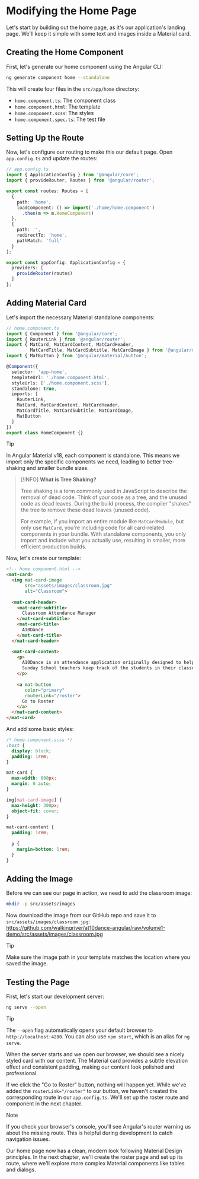 # Modifying the Home Page

Let's start by building out the home page, as it's our application's landing page. 
We'll keep it simple with some text and images inside a Material card.

## Creating the Home Component

First, let's generate our home component using the Angular CLI:

```bash
ng generate component home --standalone
```

This will create four files in the `src/app/home` directory:
- `home.component.ts`: The component class
- `home.component.html`: The template
- `home.component.scss`: The styles
- `home.component.spec.ts`: The test file

## Setting Up the Route

Now, let's configure our routing to make this our default page. Open `app.config.ts` and update the routes:

```typescript
// app.config.ts
import { ApplicationConfig } from '@angular/core';
import { provideRouter, Routes } from '@angular/router';

export const routes: Routes = [
  {
    path: 'home',
    loadComponent: () => import('./home/home.component')
      .then(m => m.HomeComponent)
  },
  {
    path: '',
    redirectTo: 'home',
    pathMatch: 'full'
  }
];

export const appConfig: ApplicationConfig = {
  providers: [
    provideRouter(routes)
  ]
};
```

## Adding Material Card

Let's import the necessary Material standalone components:

```typescript
// home.component.ts
import { Component } from '@angular/core';
import { RouterLink } from '@angular/router';
import { MatCard, MatCardContent, MatCardHeader, 
         MatCardTitle, MatCardSubtitle, MatCardImage } from '@angular/material/card';
import { MatButton } from '@angular/material/button';

@Component({
  selector: 'app-home',
  templateUrl: './home.component.html',
  styleUrls: ['./home.component.scss'],
  standalone: true,
  imports: [
    RouterLink,
    MatCard, MatCardContent, MatCardHeader,
    MatCardTitle, MatCardSubtitle, MatCardImage,
    MatButton
  ]
})
export class HomeComponent {}
```

> [!TIP]
> In Angular Material v18, each component is standalone. This means we import only the specific components we need, leading to better tree-shaking and smaller bundle sizes.

> [!INFO]
> **What is Tree Shaking?**
> 
> Tree shaking is a term commonly used in JavaScript to describe the removal of dead code. Think of your code as a tree, and the unused code as dead leaves. During the build process, the compiler "shakes" the tree to remove these dead leaves (unused code).
> 
> For example, if you import an entire module like `MatCardModule`, but only use `MatCard`, you're including code for all card-related components in your bundle. With standalone components, you only import and include what you actually use, resulting in smaller, more efficient production builds.

Now, let's create our template:

```html
<!-- home.component.html -->
<mat-card>
  <img mat-card-image 
       src="assets/images/classroom.jpg"
       alt="Classroom">
  
  <mat-card-header>
    <mat-card-subtitle>
      Classroom Attendance Manager
    </mat-card-subtitle>
    <mat-card-title>
      A10Dance
    </mat-card-title>
  </mat-card-header>

  <mat-card-content>
    <p>
      A10Dance is an attendance application originally designed to help
      Sunday School teachers keep track of the students in their classes.
    </p>
    
    <a mat-button 
       color="primary"
       routerLink="/roster">
      Go to Roster
    </a>
  </mat-card-content>
</mat-card>
```

And add some basic styles:

```scss
/* home.component.scss */
:host {
  display: block;
  padding: 1rem;
}

mat-card {
  max-width: 800px;
  margin: 0 auto;
}

img[mat-card-image] {
  max-height: 300px;
  object-fit: cover;
}

mat-card-content {
  padding: 1rem;
  
  p {
    margin-bottom: 1rem;
  }
}
```

## Adding the Image

Before we can see our page in action, we need to add the classroom image:

```bash
mkdir -p src/assets/images
```

Now download the image from our GitHub repo and save it to `src/assets/images/classroom.jpg`:
<https://github.com/walkingriver/at10dance-angular/raw/volume1-demo/src/assets/images/classroom.jpg>

> [!TIP]
> Make sure the image path in your template matches the location where you saved the image.

## Testing the Page

First, let's start our development server:

```bash
ng serve --open
```

> [!TIP]
> The `--open` flag automatically opens your default browser to `http://localhost:4200`. You can also use `npm start`, which is an alias for `ng serve`.

When the server starts and we open our browser, we should see a nicely styled card with our content. The Material card provides a subtle elevation effect and consistent padding, making our content look polished and professional.

If we click the "Go to Roster" button, nothing will happen yet. While we've added the `routerLink="/roster"` to our button, we haven't created the corresponding route in our `app.config.ts`. We'll set up the roster route and component in the next chapter.

> [!NOTE]
> If you check your browser's console, you'll see Angular's router warning us about the missing route. This is helpful during development to catch navigation issues.

Our home page now has a clean, modern look following Material Design principles. In the next chapter, we'll create the roster page and set up its route, where we'll explore more complex Material components like tables and dialogs.
